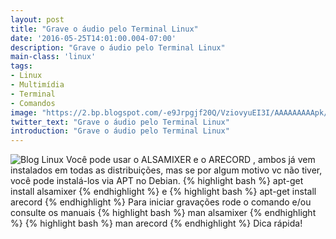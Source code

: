 ```yaml
---
layout: post
title: "Grave o áudio pelo Terminal Linux"
date: '2016-05-25T14:01:00.004-07:00'
description: "Grave o áudio pelo Terminal Linux"
main-class: 'linux'
tags:
- Linux
- Multimídia
- Terminal
- Comandos
image: "https://2.bp.blogspot.com/-e9Jrpgjf20Q/VziovyuEI3I/AAAAAAAAApk/5NnYHoCU8WkKJ_0D4SGmzAWwiQmbDpBZgCLcB/s72-c/Grave%2Bo%2B%25C3%25A1udio%2Bpelo%2BTerminal%2BLinux.jpg"
twitter_text: "Grave o áudio pelo Terminal Linux"
introduction: "Grave o áudio pelo Terminal Linux"
---
```

![Blog Linux](https://2.bp.blogspot.com/-e9Jrpgjf20Q/VziovyuEI3I/AAAAAAAAApk/5NnYHoCU8WkKJ_0D4SGmzAWwiQmbDpBZgCLcB/s400/Grave%2Bo%2B%25C3%25A1udio%2Bpelo%2BTerminal%2BLinux.jpg "Blog Linux")
Você pode usar o ALSAMIXER e o ARECORD , ambos já vem instalados em todas as distribuições, mas se por algum motivo vc não tiver, você pode instalá-los via APT no Debian.
{% highlight bash %}
apt-get install alsamixer
{% endhighlight %}
e
{% highlight bash %}
apt-get install arecord
{% endhighlight %}
Para iniciar gravações rode o comando e/ou consulte os manuais
{% highlight bash %}
man alsamixer
{% endhighlight %}
{% highlight bash %}
man arecord
{% endhighlight %}
Dica rápida! 
